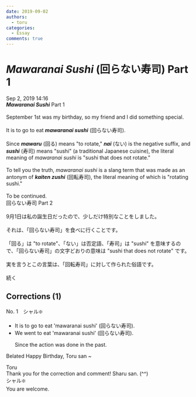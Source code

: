 ```yaml
---
date: 2019-09-02
authors:
  - toru
categories:
  - Essay
comments: true
---
```


# <strong><em>Mawaranai Sushi</strong></em> (回らない寿司) Part 1
<div class="date">Sep 2, 2019 14:16</div>
<div id="post"><div id="body_show_ori">
<strong><em>Mawaranai Sushi</strong></em> Part 1<br/><br/>September 1st was my birthday, so my friend and I did something special.<br/><br/>It is to go to eat <strong><em>mawaranai sushi</em></strong> (回らない寿司).<br/><br/>Since <strong><em>mawaru</em></strong> (回る) means "to rotate," <strong><em>nai</em></strong> (ない) is the negative suffix, and <strong><em>sushi</em></strong> (寿司) means "sushi" (a traditional Japanese cuisine), the literal meaning of <em>mawaranai sushi</em> is "sushi that does not rotate."<br/><br/>To tell you the truth, <em>mawaranai sushi</em> is a slang term that was made as an antonym of <strong><em>kaiten zushi</em></strong> (回転寿司), the literal meaning of which is "rotating sushi."<br/><br/>To be continued.
</div></div>

<!-- more -->

<div id="post_ja"><div id="body_show_mo">
回らない寿司 Part 2<br/><br/>9月1日は私の誕生日だったので、少しだけ特別なことをしました。<br/><br/>それは、「回らない寿司」を食べに行くことです。<br/><br/>「回る」は "to rotate"、「ない」は否定語、「寿司」は "sushi" を意味するので、「回らない寿司」の文字どおりの意味は "sushi that does not rotate" です。<br/><br/>実を言うとこの言葉は、「回転寿司」に対して作られた俗語です。<br/><br/>続く
</div></div>

## Corrections (1)
<div id="block"><div class="first_name"> No. 1　<span class="just_name">シャル❇️</span></div><div id="block2">
<ul class="correction_field">
<li class="incorrect">It is to go to eat 'mawaranai sushi' (回らない寿司).</li>
<li class="corrected correct">
We went to eat 'mawaranai sushi' (回らない寿司).
<p class="correction_comment">Since the action was done in the past.</p>
</li>
</ul>
<p class="comment_small">
 Belated Happy Birthday, Toru san ~
</p>

</div><div class="name"><span class="just_name">Toru</span><br>
Thank you for the correction and comment! Sharu san. (^^)
</div>
<div class="name"><span class="just_name">シャル❇️</span><br>
You are welcome.
</div>
</div>
